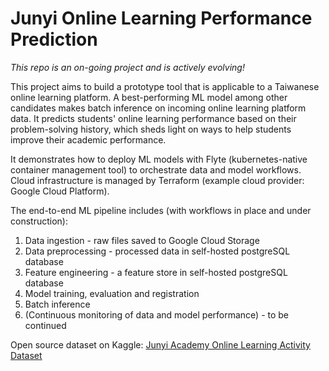 Junyi Online Learning Performance Prediction
=============================================

*This repo is an on-going project and is actively evolving!* 

This project aims to build a prototype tool that is applicable to a Taiwanese online learning platform. A best-performing ML model among other candidates makes batch inference on incoming online learning platform data. It predicts students' online learning performance based on their problem-solving history, which sheds light on ways to help students improve their academic performance.

It demonstrates how to deploy ML models with Flyte (kubernetes-native container management tool) to orchestrate data and model workflows. Cloud infrastructure is managed by Terraform (example cloud provider: Google Cloud Platform). 

The end-to-end ML pipeline includes (with workflows in place and under construction):

1. Data ingestion - raw files saved to Google Cloud Storage
2. Data preprocessing - processed data in self-hosted postgreSQL database
3. Feature engineering - a feature store in self-hosted postgreSQL database
4. Model training, evaluation and registration
5. Batch inference
6. (Continuous monitoring of data and model performance) - to be continued


Open source dataset on Kaggle: [Junyi Academy Online Learning Activity Dataset](https://www.kaggle.com/datasets/junyiacademy/learning-activity-public-dataset-by-junyi-academy/)


